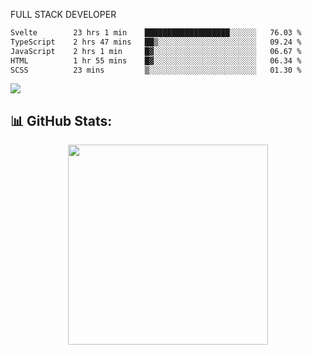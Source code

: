 FULL  STACK DEVELOPER


 <!--START_SECTION:waka-->

```txt
Svelte        23 hrs 1 min    ███████████████████░░░░░░   76.03 %
TypeScript    2 hrs 47 mins   ██▒░░░░░░░░░░░░░░░░░░░░░░   09.24 %
JavaScript    2 hrs 1 min     █▓░░░░░░░░░░░░░░░░░░░░░░░   06.67 %
HTML          1 hr 55 mins    █▓░░░░░░░░░░░░░░░░░░░░░░░   06.34 %
SCSS          23 mins         ▒░░░░░░░░░░░░░░░░░░░░░░░░   01.30 %
```

<!--END_SECTION:waka-->



  <p align="start">
<a href="https://linkedin.com/in/Abhishek">
<img src="https://skillicons.dev/icons?i=cpp,java,python,html,css,js,postgres,mongodb,linux,bash,git,github,react,express,nodejs,nextjs,gcp,docker,vscode,postman,powershell,githubactions,&theme=dark&perline=10" />
</a>
</p>



## 📊 GitHub Stats:

 <div align="center">

 <!-- github streak start -->

<img width=320 src="https://github-readme-streak-stats.herokuapp.com/?user=Abhishek9503&layout=compact"  />

<!-- github streak end -->
